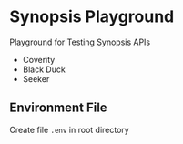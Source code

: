 # Synopsis Playground
Playground for Testing Synopsis APIs

- Coverity
- Black Duck
- Seeker

## Environment File

Create file `.env` in root directory

```plaintext


```
